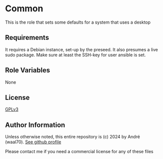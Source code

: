 Common
=========

This is the role that sets some defaults for a system that uses a desktop

Requirements
------------

It requires a Debian instance, set-up by the preseed.
It also presumes a live sudo package.
Make sure at least the SSH-key for user ansible is set.

Role Variables
--------------

None

License
-------

[GPLv3](https://www.gnu.org/licenses/gpl-3.0.html#license-text)

Author Information
------------------

Unless otherwise noted, this entire repository is (c) 2024 by André (waal70). [See github profile](https://github.com/waal70)

Please contact me if you need a commercial license for any of these files
